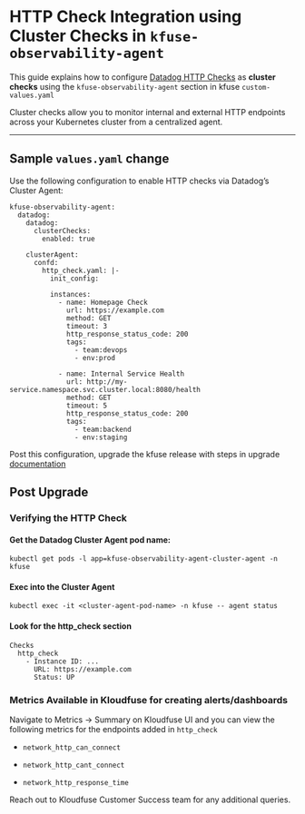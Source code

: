 # HTTP Check Integration using Cluster Checks in `kfuse-observability-agent`

This guide explains how to configure [Datadog HTTP Checks](https://docs.datadoghq.com/integrations/http_check/) as **cluster checks** using the `kfuse-observability-agent` section in kfuse `custom-values.yaml` 

Cluster checks allow you to monitor internal and external HTTP endpoints across your Kubernetes cluster from a centralized agent.

---

## Sample `values.yaml` change

Use the following configuration to enable HTTP checks via Datadog’s Cluster Agent:

```
kfuse-observability-agent:
  datadog:
    datadog:
      clusterChecks:
        enabled: true

    clusterAgent:
      confd:
        http_check.yaml: |-
          init_config:

          instances:
            - name: Homepage Check
              url: https://example.com
              method: GET
              timeout: 3
              http_response_status_code: 200
              tags:
                - team:devops
                - env:prod

            - name: Internal Service Health
              url: http://my-service.namespace.svc.cluster.local:8080/health
              method: GET
              timeout: 5
              http_response_status_code: 200
              tags:
                - team:backend
                - env:staging

```

Post this configuration, upgrade the kfuse release with steps in upgrade [documentation](https://docs.kloudfuse.com/platform/latest/upgrade/)

## Post Upgrade
### Verifying the HTTP Check
#### Get the Datadog Cluster Agent pod name:
  ```
  kubectl get pods -l app=kfuse-observability-agent-cluster-agent -n kfuse
  ```

#### Exec into the Cluster Agent
  ```
  kubectl exec -it <cluster-agent-pod-name> -n kfuse -- agent status
  ```

#### Look for the http_check section
```
Checks
  http_check
    - Instance ID: ...
      URL: https://example.com
      Status: UP
```

### Metrics Available in Kloudfuse for creating alerts/dashboards 

Navigate to Metrics -> Summary on Kloudfuse UI and you can view the following metrics for the endpoints added in `http_check`

- `network_http_can_connect`

- `network_http_cant_connect`

- `network_http_response_time`

Reach out to Kloudfuse Customer Success team for any additional queries.
